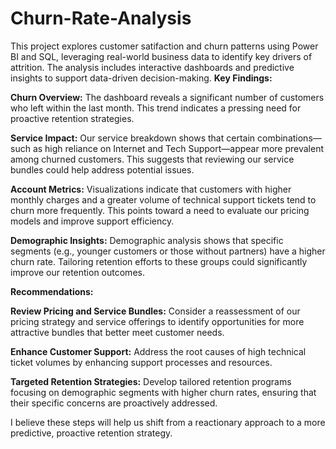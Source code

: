 # Churn-Rate-Analysis
This project explores customer satifaction and churn patterns using Power BI and SQL, leveraging real-world business data to identify key drivers of attrition. The analysis includes interactive dashboards and predictive insights to support data-driven decision-making.
**Key Findings:**

**Churn Overview:**
The dashboard reveals a significant number of customers who left within the last month. This trend indicates a pressing need for proactive retention strategies.

**Service Impact:**
Our service breakdown shows that certain combinations—such as high reliance on Internet and Tech Support—appear more prevalent among churned customers. This suggests that reviewing our service bundles could help address potential issues.

**Account Metrics:**
Visualizations indicate that customers with higher monthly charges and a greater volume of technical support tickets tend to churn more frequently. This points toward a need to evaluate our pricing models and improve support efficiency.

**Demographic Insights:**
Demographic analysis shows that specific segments (e.g., younger customers or those without partners) have a higher churn rate. Tailoring retention efforts to these groups could significantly improve our retention outcomes.

**Recommendations:**

**Review Pricing and Service Bundles:**
Consider a reassessment of our pricing strategy and service offerings to identify opportunities for more attractive bundles that better meet customer needs.

**Enhance Customer Support:**
Address the root causes of high technical ticket volumes by enhancing support processes and resources.

**Targeted Retention Strategies:**
Develop tailored retention programs focusing on demographic segments with higher churn rates, ensuring that their specific concerns are proactively addressed.

I believe these steps will help us shift from a reactionary approach to a more predictive, proactive retention strategy.
